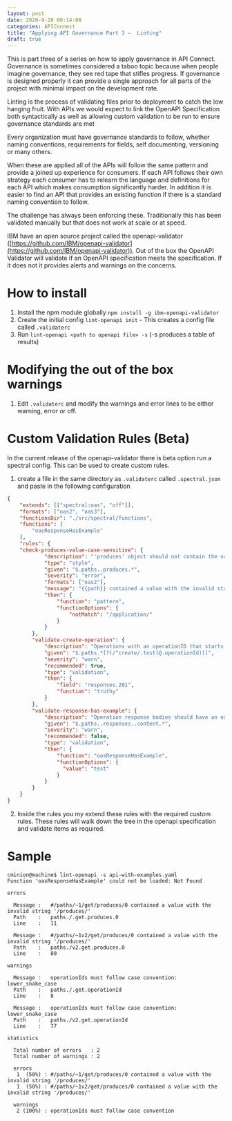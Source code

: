 ```yaml
---
layout: post
date: 2020-9-28 00:14:00
categories: APIConnect
title: "Applying API Governance Part 3 –  Linting"
draft: true
---
```

This is part three of a series on how to apply governance in API Connect.  Governance is sometimes considered a taboo topic because when people imagine governance, they see red tape that stifles progress. If governance is designed properly it can provide a single approach for all parts of the project with minimal impact on the development rate.

Linting is the process of validating files prior to deployment to catch the low hanging fruit. With APIs we would expect to link the OpenAPI Specification both syntactically as well as allowing custom validation to be run to ensure governance standards are met

<!--more-->

Every organization must have governance standards to follow, whether naming conventions, requirements for fields, self documenting, versioning or many others.

When these are applied all of the APIs will follow the same pattern and provide a joined up experience for consumers. If each API follows their own strategy each consumer has to relearn the language and definitions for each API which makes consumption significantly harder. In addition it is easier to find an API that provides an existing function if there is a standard naming convention to follow.

The challenge has always been enforcing these.  Traditionally this has been validated manually but that does not work at scale or at speed.

IBM have an open source project called the openapi-validator ([https://github.com/IBM/openapi-validator](https://github.com/IBM/openapi-validator)). Out of the box the OpenAPI Validator will validate if an OpenAPI specification meets the specification. If it does not it provides alerts and warnings on the concerns.

# How to install

1. Install the npm module globally `npm install -g ibm-openapi-validator`
2. Create the initial config `lint-openapi init` - This creates a config file called `.validaterc`
3. Run `lint-openapi <path to openapi file> -s` (-s produces a table of results)

# Modifying the out of the box warnings

1. Edit `.validaterc` and modify the warnings and error lines to be either warning, error or off.

# Custom Validation Rules (Beta)
In the current release of the openapi-validator there is beta option run a spectral config. This can be used to create custom rules.
1. create a file in the same directory as `.validaterc` called `.spectral.json` and paste in the following configuration
```json
{
	"extends": [["spectral:oas", "off"]],
	"formats": ["oas2", "oas3"],
	"functionsDir": "./src/spectral/functions",
	"functions": [
		"oasResponseHasExample"
	],
	"rules": {
    "check-produces-value-case-sensitive": {
			"description": "'produces' object should not contain the value 'application'",
			"type": "style",
			"given": "$.paths..produces.*",
			"severity": "error",
			"formats": ["oas2"],
			"message": "{{path}} contained a value with the invalid string '/produces/'",
			"then": {
				"function": "pattern",
				"functionOptions": {
					"notMatch": "/application/"
				}
			}
		},
		"validate-create-operation": {
			"description": "Operations with an operationID that starts with 'create' must have a valid 201 response.",
			"given": "$.paths.*[?(/^create/.test(@.operationId))]",
			"severity": "warn",
			"recommended": true,
			"type": "validation",
			"then": {
				"field": "responses.201",
				"function": "truthy"
			}
		},
		"validate-response-has-example": {
			"description": "Operation response bodies should have an example.",
			"given": "$.paths..responses..content.*",
			"severity": "warn",
			"recommended": false,
			"type": "validation",
			"then": {
				"function": "oasResponseHasExample",
				"functionOptions": {
				  "value": "test"
				}
			}
		}
	}
}
```
2. Inside the rules you my extend these rules with the required custom rules. These rules will walk down the tree in the openapi specification and validate items as required.

# Sample

```
cminion@machine$ lint-openapi -s api-with-examples.yaml
Function 'oasResponseHasExample' could not be loaded: Not Found

errors

  Message :   #/paths/~1/get/produces/0 contained a value with the invalid string '/produces/'
  Path    :   paths./.get.produces.0
  Line    :   11

  Message :   #/paths/~1v2/get/produces/0 contained a value with the invalid string '/produces/'
  Path    :   paths./v2.get.produces.0
  Line    :   80

warnings

  Message :   operationIds must follow case convention: lower_snake_case
  Path    :   paths./.get.operationId
  Line    :   8

  Message :   operationIds must follow case convention: lower_snake_case
  Path    :   paths./v2.get.operationId
  Line    :   77

statistics

  Total number of errors   : 2
  Total number of warnings : 2

  errors
   1  (50%) : #/paths/~1/get/produces/0 contained a value with the invalid string '/produces/'
   1  (50%) : #/paths/~1v2/get/produces/0 contained a value with the invalid string '/produces/'

  warnings
   2 (100%) : operationIds must follow case convention
```
